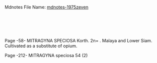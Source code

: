  Mdnotes File Name: [mdnotes-1975zeven](mdnotes-1975zeven)

#  


 
Page -58-
MITRAGYNA SPECIOSA Korth. 2n= . Malaya and Lower Siam. Cultivated as a substitute of opium.

 
Page -212-
MITRAGYNA speciosa 54 (2)



 


